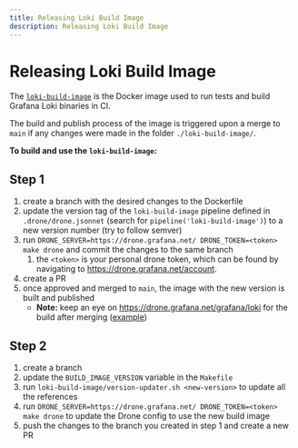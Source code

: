 ```yaml
---
title: Releasing Loki Build Image
description: Releasing Loki Build Image
---
```

# Releasing Loki Build Image

The [`loki-build-image`](https://github.com/grafana/loki/blob/main/loki-build-image)
is the Docker image used to run tests and build Grafana Loki binaries in CI.

The build and publish process of the image is triggered upon a merge to `main`
if any changes were made in the folder `./loki-build-image/`.

**To build and use the `loki-build-image`:**

## Step 1

1. create a branch with the desired changes to the Dockerfile
2. update the version tag of the `loki-build-image` pipeline defined in `.drone/drone.jsonnet` (search for `pipeline('loki-build-image')`) to a new version number (try to follow semver)
3. run `DRONE_SERVER=https://drone.grafana.net/ DRONE_TOKEN=<token> make drone` and commit the changes to the same branch
   1. the `<token>` is your personal drone token, which can be found by navigating to https://drone.grafana.net/account.
4. create a PR
5. once approved and merged to `main`, the image with the new version is built and published
   - **Note:** keep an eye on https://drone.grafana.net/grafana/loki for the build after merging ([example](https://drone.grafana.net/grafana/loki/17760/1/2))

## Step 2

1. create a branch
2. update the `BUILD_IMAGE_VERSION` variable in the `Makefile`
3. run `loki-build-image/version-updater.sh <new-version>` to update all the references
4. run `DRONE_SERVER=https://drone.grafana.net/ DRONE_TOKEN=<token> make drone` to update the Drone config to use the new build image
5. push the changes to the branch you created in step 1 and create a new PR

